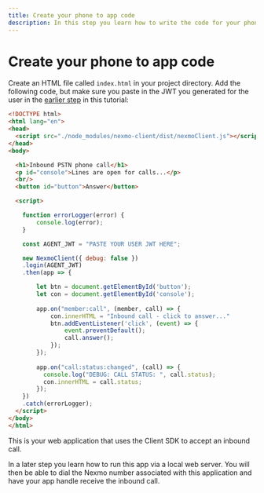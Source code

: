 ```yaml
---
title: Create your phone to app code
description: In this step you learn how to write the code for your phone to app application.
---
```


# Create your phone to app code

Create an HTML file called `index.html` in your project directory. Add the following code, but make sure you paste in the JWT you generated for the user in the [earlier step](/client-sdk/tutorials/phone-to-app/client-sdk/generate-jwt) in this tutorial:

``` html
<!DOCTYPE html>
<html lang="en">
<head>
  <script src="./node_modules/nexmo-client/dist/nexmoClient.js"></script>
</head>
<body>

  <h1>Inbound PSTN phone call</h1>
  <p id="console">Lines are open for calls...</p>
  <br/>
  <button id="button">Answer</button>

  <script>

    function errorLogger(error) {
        console.log(error);
    }

    const AGENT_JWT = "PASTE YOUR USER JWT HERE";

    new NexmoClient({ debug: false })
    .login(AGENT_JWT)
    .then(app => {

        let btn = document.getElementById('button');
        let con = document.getElementById('console');
    
        app.on("member:call", (member, call) => {
            con.innerHTML = "Inbound call - click to answer..."
            btn.addEventListener('click', (event) => {
                event.preventDefault();
                call.answer();
            });
        });
  
        app.on("call:status:changed", (call) => {
          console.log("DEBUG: CALL STATUS: ", call.status);
          con.innerHTML = call.status;
        });        
    })
    .catch(errorLogger);
  </script>
</body>
</html>
```

This is your web application that uses the Client SDK to accept an inbound call.

In a later step you learn how to run this app via a local web server. You will then be able to dial the Nexmo number associated with this application and have your app handle receive the inbound call.
